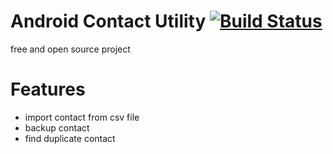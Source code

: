 # Android Contact Utility [![Build Status](https://travis-ci.org/vuhung3990/AndroidContactUtility.svg?branch=develop)](https://travis-ci.org/vuhung3990/AndroidContactUtility)
free and open source project
# Features
  - import contact from csv file
  - backup contact
  - find duplicate contact